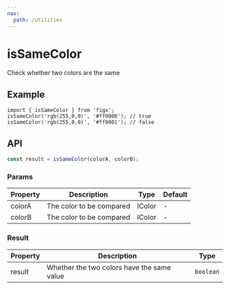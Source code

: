 ```yaml
---
nav:
  path: /utilities
---
```


# isSameColor

Check whether two colors are the same

## Example

```tsx
import { isSameColor } from 'figx';
isSameColor('rgb(255,0,0)', '#ff0000'); // true
isSameColor('rgb(255,0,0)', '#ff0001'); // false
```

## API

```ts
const result = isSameColor(colorA, colorB);
```

### Params

| Property | Description              | Type   | Default |
| -------- | ------------------------ | ------ | ------- |
| colorA   | The color to be compared | IColor | -       |
| colorB   | The color to be compared | IColor | -       |

### Result

| Property | Description                                | Type      |
| -------- | ------------------------------------------ | --------- |
| result   | Whether the two colors have the same value | `boolean` |
